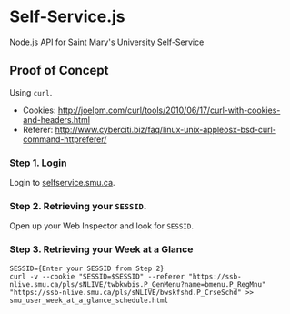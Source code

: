 Self-Service.js
===============

Node.js API for Saint Mary's University Self-Service


## Proof of Concept
Using `curl`.

- Cookies: http://joelpm.com/curl/tools/2010/06/17/curl-with-cookies-and-headers.html
- Referer: http://www.cyberciti.biz/faq/linux-unix-appleosx-bsd-curl-command-httpreferer/

### Step 1. Login
Login to [selfservice.smu.ca](https://ssb-nlive.smu.ca/pls/sNLIVE/twbkwbis.P_GenMenu?name=homepage).

### Step 2. Retrieving your `SESSID`.
Open up your Web Inspector and look for `SESSID`.

### Step 3. Retrieving your **Week at a Glance**

```
SESSID={Enter your SESSID from Step 2}
curl -v --cookie "SESSID=$SESSID" --referer "https://ssb-nlive.smu.ca/pls/sNLIVE/twbkwbis.P_GenMenu?name=bmenu.P_RegMnu"  "https://ssb-nlive.smu.ca/pls/sNLIVE/bwskfshd.P_CrseSchd" >> smu_user_week_at_a_glance_schedule.html
```
